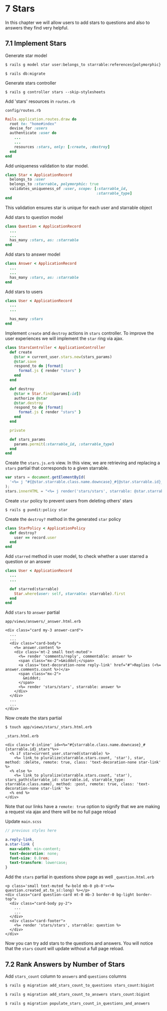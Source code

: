 # 7 Stars

In this chapter we will allow users to add stars to questions and also to answers they find very helpful.

## 7.1 Implement Stars

Generate star model

```bash
$ rails g model star user:belongs_to starrable:references{polymorphic}
```

```
$ rails db:migrate
```

Generate stars controller

```
$ rails g controller stars --skip-stylesheets
```

Add 'stars' resources in `routes.rb`

`config/routes.rb`

```ruby
Rails.application.routes.draw do
  root to: "home#index"
  devise_for :users
  authenticate :user do
    ...
    ...
    resources :stars, only: [:create, :destroy]
  end
end
```

Add uniqueness validation to star model.

```ruby
class Star < ApplicationRecord
  belongs_to :user
  belongs_to :starrable, polymorphic: true
  validates_uniqueness_of :user, scope: [:starrable_id,
                                         :starrable_type]
end
```

This validation ensures star is unique for each user and starrable object

Add stars to question model

```ruby
class Question < ApplicationRecord
  ...
  ...
  has_many :stars, as: :starrable
end
```

Add stars to answer model

```ruby
class Answer < ApplicationRecord
  ...
  ...
  has_many :stars, as: :starrable
end
```

Add stars to users

```ruby
class User < ApplicationRecord
  ...
  ...

  has_many :stars
end
```

Implement `create` and `destroy` actions in `stars` controller. To improve the user experiences we will implement the `star` ring via ajax.

```ruby
class StarsController < ApplicationController
  def create
    @star = current_user.stars.new(stars_params)
    @star.save
    respond_to do |format|
      format.js { render "stars" }
    end
  end

  def destroy
    @star = Star.find(params[:id])
    authorize @star
    @star.destroy
    respond_to do |format|
      format.js { render "stars" }
    end
  end

  private

  def stars_params
    params.permit(:starrable_id, :starrable_type)
  end
end
```

Create the `stars.js.erb` view. In this view, we are retrieving and replacing a `stars` partial that corresponds to a given starrable.

```javascript
var stars = document.getElementById(
  '<%= j "#{@star.starrable.class.name.downcase}_#{@star.starrable.id}_stars" %>',
);
stars.innerHTML = "<%= j render('stars/stars', starrable: @star.starrable) %>";
```

Create `star` policy to prevent users from deleting others' stars

```
$ rails g pundit:policy star
```

Create the `destroy?` method in the generated `star` policy

```ruby
class StarPolicy < ApplicationPolicy
  def destroy?
    user == record.user
  end
end
```

Add `starred` method in user model, to check whether a user starred a question or an answer

```ruby
class User < ApplicationRecord
  ...
  ...

  def starred(starrable)
    Star.where(user: self, starrable: starrable).first
  end
end
```

Add `stars` to `answer` partial

`app/views/answers/_answer.html.erb`

```erb
<div class="card my-3 answer-card">
  ...
  ...
  <div class="card-body">
    <%= answer.content %>
    <div class='mt-2 small text-muted'>
      <%= render 'comments/reply', commentable: answer %>
      <span class="mx-2">&middot;</span>
      <a class='text-decoration-none reply-link' href="#">Replies (<%= answer.comments.count %>)</a>
      <span class="mx-2">
        &middot;
      </span>
      <%= render 'stars/stars', starrable: answer %>
    </div>
  </div>
  ...
  ...
</div>
```

Now create the stars partial

```bash
$ touch app/views/stars/_stars.html.erb
```

`_stars.html.erb`

```erb
<div class='d-inline' id=<%="#{starrable.class.name.downcase}_#{starrable.id}_stars"%>>
  <% if star=current_user.starred(starrable) %>
    <%= link_to pluralize(starrable.stars.count, 'star'), star, method: :delete, remote: true, class: 'text-decoration-none star-link' %>
  <% else %>
    <%= link_to pluralize(starrable.stars.count, 'star'), stars_path(starrable_id: starrable.id, starrable_type: starrable.class.name), method: :post, remote: true, class: 'text-decoration-none star-link' %>
  <% end %>
</div>
```

Note that our links have a `remote: true` option to signify that we are making a request via ajax and there will be no full page reload

Update `main.scss`

```scss
// previous styles here

a.reply-link,
a.star-link {
  max-width: min-content;
  text-decoration: none;
  font-size: 0.8rem;
  text-transform: lowercase;
}
```

Add the `stars` partial in questions show page as well
`_question.html.erb`

```erb
<p class='small text-muted fw-bold mb-0 pb-0'><%= question.created_at.to_s(:long) %></p>
<div class="card question-card mt-0 mb-3 border-0 bg-light border-top">
  <div class="card-body py-2">
    ...
    ...
  </div>
  <div class="card-footer">
    <%= render 'stars/stars', starrable: question %>
  </div>
</div>
```

Now you can try add stars to the questions and answers. You will notice that the `stars` count will update without a full page reload.

## 7.2 Rank Answers by Number of Stars

Add `stars_count` column to `answers` and `questions` columns

```bash
$ rails g migration add_stars_count_to_questions stars_count:bigint

$ rails g migration add_stars_count_to_answers stars_count:bigint

$ rails g migration populate_stars_count_in_questions_and_answers
```

